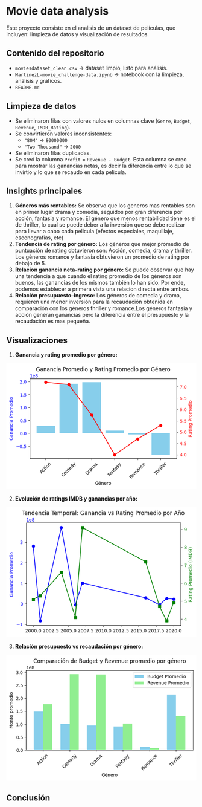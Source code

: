 # Movie data analysis

Este proyecto consiste en el analisis de un dataset de películas, que incluyen: limpieza de datos y visualización de resultados.

## Contenido del repositorio
- `moviesdataset_clean.csv` → dataset limpio, listo para análisis.
- `MartinezL-movie_challenge-data.ipynb` → notebook con la limpieza, análisis y gráficos.
- `README.md`

## Limpieza de datos
- Se eliminaron filas con valores nulos en columnas clave (`Genre`, `Budget`, `Revenue`, `IMDB_Rating`).
- Se convirtieron valores inconsistentes:
  - `"80M"` → `80000000`
  - `"Two Thousand"` → `2000`
- Se eliminaron filas duplicadas.
- Se creó la columna `Profit` = `Revenue - Budget`. Esta columna se creo para mostrar las ganancias netas, es decir la diferencia entre lo que se invirtio y lo que se recaudo en cada pelicula.

## Insights principales
1. **Géneros más rentables:** Se observo que los generos mas rentables son en primer lugar drama y comedia, seguidos por gran diferencia por acción, fantasia y romance. El género que menos rentabilidad tiene es el de thriller, lo cual se puede deber a la inversión que se debe realizar para llevar a cabo cada pelicula (efectos especiales, maquillaje, escenografías, etc)
2. **Tendencia de rating por género:** Los géneros que mejor promedio de puntuación de rating obtuvieron son: Acción, comedia, drama y thriller. Los géneros romance y fantasia obtuvieron un promedio de rating por debajo de 5.
3. **Relacion ganancia neta-rating por género:** Se puede observar que hay una tendencia a que cuando el rating promedio de los géneros son buenos, las ganancias de los mismos también lo han sido. Por ende, podemos establecer a primera vista una relacion directa entre ambos.
4. **Relación presupuesto–ingreso:** Los géneros de comedia y drama, requieren una menor inversión para la recaudación obtenida en comparación con los géneros thriller y romance.Los géneros fantasia y acción generan ganancias pero la diferencia entre el presupuesto y la recaudación es mas pequeña.

## Visualizaciones
1. **Ganancia y rating promedio por género:**

![Ganancia y Rating promedio por genero](ganancia_rating_por_genero.png)
   
2. **Evolución de ratings IMDB y ganancias por año:**

![Evolución de ratings y ganancias por año](evolucion_ganancia_rating_por_anio.png)
   
3. **Relación presupuesto vs recaudación por género:**

![Relación presupuesto vs recaudación por género](comparacion_inversionvsrecaudacion_por_genero.png)


## Conclusión
